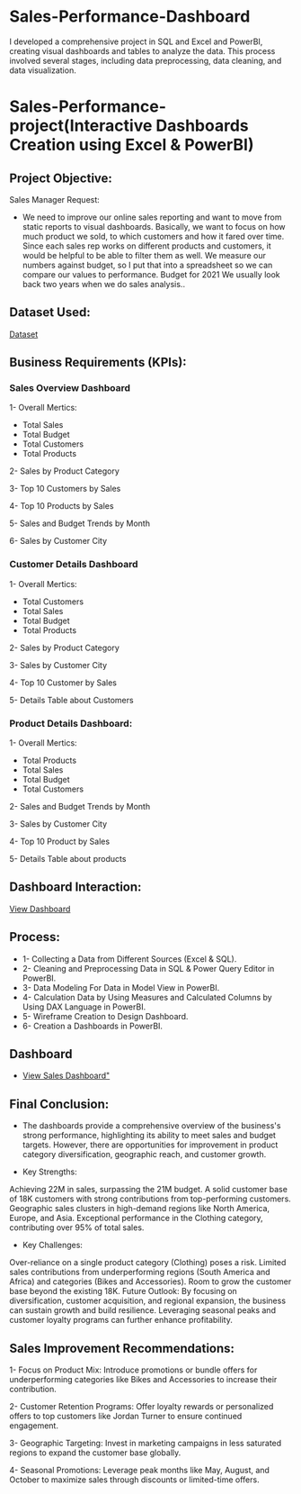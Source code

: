 # Sales-Performance-Dashboard
I developed a comprehensive project in SQL and Excel and PowerBI, creating visual dashboards and tables to analyze the data. This process involved several stages, including data preprocessing, data cleaning, and data visualization.  

# Sales-Performance-project(Interactive Dashboards Creation using Excel & PowerBI)

## Project Objective:
Sales Manager Request:
- We need to improve our online sales reporting and want to move from static reports to visual dashboards.
  Basically, we want to focus on how much product we sold, to which customers and how it fared over time.
  Since each sales rep works on different products and customers, it would be helpful to be able to filter them as well.
  We measure our numbers against budget, so I put that into a spreadsheet so we can compare our values ​​to performance.
  Budget for 2021 We usually look back two years when we do sales analysis..

## Dataset Used:
  <a href="https://github.com/DoniaAl-badawi23/Sales-Performance-Dashboard">Dataset</a>

## Business Requirements (KPIs):

### Sales Overview Dashboard
 1- Overall Mertics:
 - Total Sales
 - Total Budget
 - Total Customers
 - Total Products
   
 2- Sales by Product Category
 
 3- Top 10 Customers by Sales
 
 4- Top 10 Products by Sales
 
 5- Sales and Budget Trends by Month
 
 6- Sales by Customer City
   
### Customer Details Dashboard
 1- Overall Mertics:
 - Total Customers
 - Total Sales
 - Total Budget
 - Total Products
   
 2- Sales by Product Category
   
 3- Sales by Customer City
 
 4- Top 10 Customer by Sales
 
 5- Details Table about Customers
   
### Product Details Dashboard:
 1- Overall Mertics:
 - Total Products
 - Total Sales
 - Total Budget
 - Total Customers
   
 2- Sales and Budget Trends by Month
   
 3- Sales by Customer City
 
 4- Top 10 Product by Sales
 
 5- Details Table about products


## Dashboard Interaction:
  <a href="https://github.com/DoniaAl-badawi23/Sales-Performance-Dashboard/blob/main/SalesReport.pbix">View Dashboard</a>

## Process:
  - 1- Collecting a Data from Different Sources (Excel & SQL).
  - 2- Cleaning and Preprocessing Data in SQL & Power Query Editor in PowerBI.
  - 3- Data Modeling For Data in Model View in PowerBI.
  - 4- Calculation Data by Using Measures and Calculated Columns by Using DAX Language in PowerBI.
  - 5- Wireframe Creation to Design Dashboard.
  - 6- Creation a Dashboards in PowerBI.
  
  ## Dashboard
 - <a href="https://github.com/DoniaAl-badawi23/Sales-Performance-Dashboard/tree/main">View Sales Dashboard"</a>

 
  ## Final Conclusion:
  - The dashboards provide a comprehensive overview of the business's strong performance, highlighting its ability to meet sales and budget targets. However,
 there are opportunities for improvement in product category diversification, geographic reach, and customer growth.

- Key Strengths:

Achieving 22M in sales, surpassing the 21M budget.
A solid customer base of 18K customers with strong contributions from top-performing customers.
Geographic sales clusters in high-demand regions like North America, Europe, and Asia.
Exceptional performance in the Clothing category, contributing over 95% of total sales.

- Key Challenges:

Over-reliance on a single product category (Clothing) poses a risk.
Limited sales contributions from underperforming regions (South America and Africa) and categories (Bikes and Accessories).
Room to grow the customer base beyond the existing 18K.
Future Outlook:
By focusing on diversification, customer acquisition, and regional expansion, the business can sustain growth and build resilience. Leveraging seasonal peaks and customer loyalty programs can further enhance profitability.

  ## Sales Improvement Recommendations:
1- Focus on Product Mix:
Introduce promotions or bundle offers for underperforming categories like Bikes and Accessories to increase their contribution.

2- Customer Retention Programs:
Offer loyalty rewards or personalized offers to top customers like Jordan Turner to ensure continued engagement.

3- Geographic Targeting:
Invest in marketing campaigns in less saturated regions to expand the customer base globally.

4- Seasonal Promotions:
Leverage peak months like May, August, and October to maximize sales through discounts or limited-time offers.
